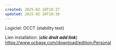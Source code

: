 ```yaml
---
created: 2025-02-10T10:27
updated: 2025-02-10T10:30
---
```

Logiciel: OCCT (stability test)

Lien installation: (***clic droit add link***)
https://www.ocbase.com/download/edition:Personal

